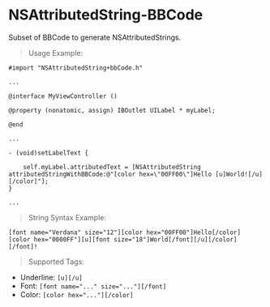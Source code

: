 NSAttributedString-BBCode
=========================

Subset of BBCode to generate NSAttributedStrings.

>Usage Example:

```
#import "NSAttributedString+bbCode.h"

...

@interface MyViewController ()

@property (nonatomic, assign) IBOutlet UILabel * myLabel;

@end

...

- (void)setLabelText {

    self.myLabel.attributedText = [NSAttributedString attributedStringWithBBCode:@"[color hex=\"00FF00\"]Hello [u]World![/u][/color]"];
}

...

```

>String Syntax Example:

```
[font name="Verdana" size="12"][color hex="00FF00"]Hello[/color] [color hex="0000FF"][u][font size="18"]World[/font][/u][/color][/font]!

```

>Supported Tags:

 - Underline: ``` [u][/u] ```
 - Font: ``` [font name="..." size="..."][/font] ```
 - Color: ``` [color hex="..."][/color] ```
